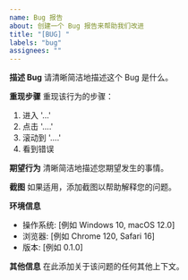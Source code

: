 ```yaml
---
name: Bug 报告
about: 创建一个 Bug 报告来帮助我们改进
title: "[BUG] "
labels: "bug"
assignees: ""
---
```


**描述 Bug**
请清晰简洁地描述这个 Bug 是什么。

**重现步骤**
重现该行为的步骤：

1. 进入 '...'
2. 点击 '....'
3. 滚动到 '....'
4. 看到错误

**期望行为**
清晰简洁地描述您期望发生的事情。

**截图**
如果适用，添加截图以帮助解释您的问题。

**环境信息**

- 操作系统: [例如 Windows 10, macOS 12.0]
- 浏览器: [例如 Chrome 120, Safari 16]
- 版本: [例如 0.1.0]

**其他信息**
在此添加关于该问题的任何其他上下文。
